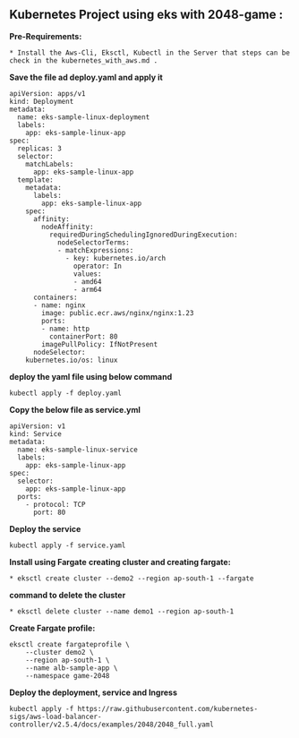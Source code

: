 ## Kubernetes Project using eks with 2048-game :

**Pre-Requirements:**
```
* Install the Aws-Cli, Eksctl, Kubectl in the Server that steps can be check in the kubernetes_with_aws.md .
```

**Save the file ad deploy.yaml and apply it**
```
apiVersion: apps/v1
kind: Deployment
metadata:
  name: eks-sample-linux-deployment
  labels:
    app: eks-sample-linux-app
spec:
  replicas: 3
  selector:
    matchLabels:
      app: eks-sample-linux-app
  template:
    metadata:
      labels:
        app: eks-sample-linux-app
    spec:
      affinity:
        nodeAffinity:
          requiredDuringSchedulingIgnoredDuringExecution:
            nodeSelectorTerms:
            - matchExpressions:
              - key: kubernetes.io/arch
                operator: In
                values:
                - amd64
                - arm64
      containers:
      - name: nginx
        image: public.ecr.aws/nginx/nginx:1.23
        ports:
        - name: http
          containerPort: 80
        imagePullPolicy: IfNotPresent
      nodeSelector:
    kubernetes.io/os: linux
```
**deploy the yaml file using below command**
```
kubectl apply -f deploy.yaml
```
**Copy the below file as service.yml**
```
apiVersion: v1
kind: Service
metadata:
  name: eks-sample-linux-service
  labels:
    app: eks-sample-linux-app
spec:
  selector:
    app: eks-sample-linux-app
  ports:
    - protocol: TCP
      port: 80
```
**Deploy the service**
```
kubectl apply -f service.yaml
```
**Install using Fargate**
**creating cluster and creating fargate:**
```
* eksctl create cluster --demo2 --region ap-south-1 --fargate
```
**command to delete the cluster**
```
* eksctl delete cluster --name demo1 --region ap-south-1
```
**Create Fargate profile:**  
```
eksctl create fargateprofile \
    --cluster demo2 \
    --region ap-south-1 \
    --name alb-sample-app \
    --namespace game-2048
```
**Deploy the deployment, service and Ingress**
```
kubectl apply -f https://raw.githubusercontent.com/kubernetes-sigs/aws-load-balancer-controller/v2.5.4/docs/examples/2048/2048_full.yaml
```



  




